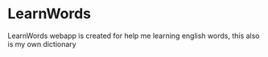 # LearnWords
LearnWords webapp is created for help me learning english words, this also is my own dictionary
